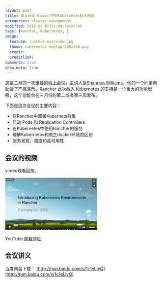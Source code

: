 ```yaml
---
layout: post
title: 线上会议-Rancer中的Kubernetes技术预览
categories: cluster-management
modified: 2016-03-07T11:48:54+08:00
tags: [rancher, Kubernetes, ]
image:
  feature: rancher-overview.jpg
  thumb: kubernetes-meetup-300x200.png
  credit:
  creditlink:
comments: true
show_meta: true
---
```


这是二月的一次重要的线上会议，主讲人是[Shannon Williams](http://rancher.com/author/smw355/)，他的一个同事帮助做了产品演示。Rancher 此次融入 Kubernetes 的支持是一个重大的功能增强，这个功能会在三月份的第二或者第三周发布。

下面是这次会议的主要内容：
-  在Rancher中部署Kubernets群集
-  启动 Pods 和 Replication Controllers
-  在Kubernetes中使用Rancher的服务
-  理解Kubernetes和原生docker环境的区别
-  服务发现、调度和高可用性


## 会议的视频

vimeo观看回放。



![Rancher Meetup](/images/rancher-2-meetup.jpg)

YouTube [观看网址](https://youtu.be/WU8bWR_XP9s)

## 会议讲义

百度网盘下载：  [http://pan.baidu.com/s/1c1eLivQ](http://pan.baidu.com/s/1c1eLivQ)

